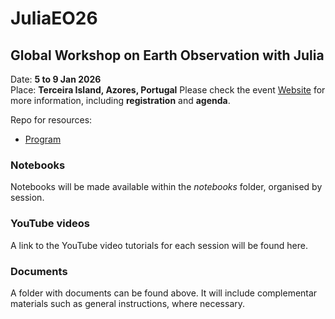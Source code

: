 # JuliaEO26
     
## Global Workshop on Earth Observation with Julia     
Date: **5 to 9 Jan 2026**     
Place: **Terceira Island, Azores, Portugal**
Please check the event [Website](https://aircentre.github.io/JuliaEO26/) for more information, including **registration** and **agenda**.

Repo for resources:
 + [Program](https://aircentre.github.io/JuliaEO26/ "Up-to-date program")

### Notebooks
Notebooks will be made available within the *notebooks* folder, organised by session.

### YouTube videos
A link to the YouTube video tutorials for each session will be found here.

### Documents
A folder with documents can be found above. It will include complementar materials such as general instructions, where necessary.
